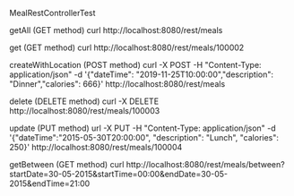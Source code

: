 MealRestControllerTest

getAll (GET method)
curl http://localhost:8080/rest/meals   

get (GET method)
curl http://localhost:8080/rest/meals/100002 

createWithLocation (POST method)
curl -X POST -H "Content-Type: application/json" -d '{"dateTime": "2019-11-25T10:00:00","description": "Dinner","calories": 666}' http://localhost:8080/rest/meals

delete (DELETE method)
curl -X DELETE http://localhost:8080/rest/meals/100003

update (PUT method)
url -X PUT -H "Content-Type: application/json" -d '{"dateTime":"2015-05-30T20:00:00", "description": "Lunch", "calories": 250}' http://localhost:8080/rest/meals/100004

getBetween (GET method)
curl http://localhost:8080/rest/meals/between?startDate=30-05-2015&startTime=00:00&endDate=30-05-2015&endTime=21:00
